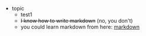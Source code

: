 - topic
  * test1
  * ~~I know how to write markdown~~ (no, you don't)
  * you could learn markdown from here: [markdown](https://guides.github.com/features/mastering-markdown/)
